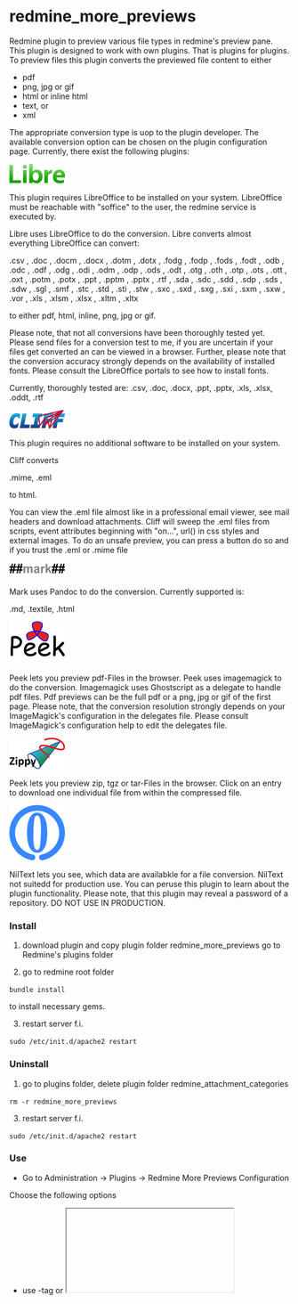 # redmine_more_previews
Redmine plugin to preview various file types in redmine's preview pane. This plugin is designed to work with own plugins. That is plugins for plugins.
To preview files this plugin converts the previewed file content to either
 - pdf
 - png, jpg or gif
 - html or inline html
 - text, or
 - xml
 
The appropriate conversion type is uop to the plugin developer. The available conversion option can be chosen on the plugin configuration page. Currently, there exist the following plugins:

![Libre](doc/libre/logo.png "Libre")

This plugin requires LibreOffice to be installed on your system. LibreOffice must be reachable with "soffice" to the user, the redmine service is executed by.

Libre uses LibreOffice to do the conversion. Libre converts almost everything LibreOffice can convert:

.csv , .doc , .docm , .docx , .dotm , .dotx , .fodg , .fodp , .fods , .fodt , .odb , .odc , .odf , .odg , .odi , .odm , .odp , .ods , .odt , .otg , .oth , .otp , .ots , .ott , .oxt , .potm , .potx , .ppt , .pptm , .pptx , .rtf , .sda , .sdc , .sdd , .sdp , .sds , .sdw , .sgl , .smf , .stc , .std , .sti , .stw , .sxc , .sxd , .sxg , .sxi , .sxm , .sxw , .vor , .xls , .xlsm , .xlsx , .xltm , .xltx 

to either pdf, html, inline, png, jpg or gif.

Please note, that not all conversions have been thoroughly tested yet. Please send files for a conversion test to me, if you are uncertain if your files get converted an can be viewed in a browser. Further, please note that the conversion accuracy strongly depends on the availability of installed fonts. Please consult the LibreOffice portals to see how to install fonts.

Currently, thoroughly tested are: .csv, .doc, .docx, .ppt, .pptx, .xls, .xlsx, .oddt, .rtf

![Cliff](doc/cliff/logo.png "Cliff")

This plugin requires no additional software to be installed on your system. 

Cliff converts

.mime, .eml 

to html.

You can view the .eml file almost like in a professional email viewer, see mail headers and download attachments. Cliff will sweep the .eml files from scripts, event attributes beginning with "on…", url() in css styles and external images. To do an unsafe preview, you can press a button do so and if you trust the .eml or .mime file

![Mark](doc/mark/logo.png "##mark##")

Mark uses Pandoc to do the conversion. Currently supported is:

.md, .textile, .html

![Peek](doc/peek/logo.png "Peek")

Peek lets you preview pdf-Files in the browser. Peek uses imagemagick to do the conversion. Imagemagick uses Ghostscript as a delegate to handle pdf files. Pdf previews can be the full pdf or a png, jpg or gif of the first page. Please note, that the conversion resolution strongly depends on your ImageMagick's configuration in the delegates file. Please consult ImageMagick's configuration help to edit the delegates file.

![Zippy](doc/zippy/logo.png "Zippy")

Peek lets you preview zip, tgz or tar-Files in the browser. Click on an entry to download one individual file from within the compressed file.

![NilText](doc/nil_text/logo.png "NilText")

NilText lets you see, which data are availabkle for a file conversion. NilText not suitedd for production use. You can peruse this plugin to learn about the plugin functionality. Please note, that this plugin may reveal a password of a repository. DO NOT USE IN PRODUCTION.

### Install

1. download plugin and copy plugin folder redmine_more_previews go to Redmine's plugins folder

2. go to redmine root folder

`bundle install`

to install necessary gems. 

3. restart server f.i.  

`sudo /etc/init.d/apache2 restart`

### Uninstall

1. go to plugins folder, delete plugin folder redmine_attachment_categories

`rm -r redmine_more_previews`

3. restart server f.i.  

`sudo /etc/init.d/apache2 restart`

### Use

* Go to Administration -> Plugins -> Redmine More Previews Configuration 

Choose the following options

 - use <embed>-tag or <iframe>-tag
 - cache previews (may bloat your rails root's tmp folder)
 - activate sub plugins above
 - for each sub plugin activate the file extension for files you want to preview (if you choose two sub plugins converting the same file type, then a warning will be issued and the last activated sub plugin will do the conversion.

**Have fun!**

### Localisations

* English
* German

### Change-Log* 

**1.0.3** enhanced compatibility with my other plugins
**2.0.0** Recoded and published, supports redmine 3+, redmine 4+
**1.0.0** Running on Redmine 3.4.6, never published

# replaces
This plugin replaces 
 - redmine_preview_office, 
 - redmine_preview_docx and 
 - redmine_preview_pdf

# best with
This plugin ideally works together with
 - redmine_preview_inline
 - redmine_all_thumbnails
 
 

